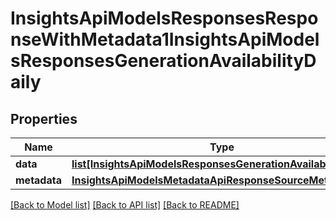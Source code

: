 # InsightsApiModelsResponsesResponseWithMetadata1InsightsApiModelsResponsesGenerationAvailabilityDaily

## Properties
Name | Type | Description | Notes
------------ | ------------- | ------------- | -------------
**data** | [**list[InsightsApiModelsResponsesGenerationAvailabilityDaily]**](InsightsApiModelsResponsesGenerationAvailabilityDaily.md) |  | [optional] 
**metadata** | [**InsightsApiModelsMetadataApiResponseSourceMetadata**](InsightsApiModelsMetadataApiResponseSourceMetadata.md) |  | [optional] 

[[Back to Model list]](../README.md#documentation-for-models) [[Back to API list]](../README.md#documentation-for-api-endpoints) [[Back to README]](../README.md)

